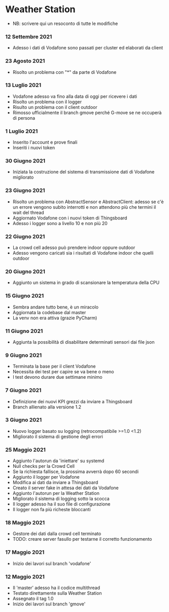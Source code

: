 # Weather Station

- NB: scrivere qui un resoconto di tutte le modifiche

### 12 Settembre 2021
- Adesso i dati di Vodafone sono passati per cluster ed elaborati da client

### 23 Agosto 2021
- Risolto un problema con "*" da parte di Vodafone

### 13 Luglio 2021
- Vodafone adesso va fino alla data di oggi per ricevere i dati
- Risolto un problema con il logger
- Risulto un problema con il client outdoor
- Rimosso ufficialmente il branch gmove perché G-move se ne occuperà di persona

### 1 Luglio 2021
- Inserito l'account e prove finali
- Inseriti i nuovi token

### 30 Giugno 2021
- Iniziata la costruzione del sistema di transmissione dati di Vodafone migliorato

### 23 Giugno 2021
- Risolto un problema con AbstractSensor e AbstractClient: adesso se c'è un errore vengono subito interrotti e non attendono più che termini il wait del thread
- Aggiornato Vodafone con i nuovi token di Thingsboard
- Adesso i logger sono a livello 10 e non più 20

### 22 Giugno 2021
- La crowd cell adesso può prendere indoor oppure outdoor
- Adesso vengono caricati sia i risultati di Vodafone indoor che quelli outdoor

### 20 Giugno 2021
- Aggiunto un sistema in grado di scansionare la temperatura della CPU

### 15 Giugno 2021
- Sembra andare tutto bene, è un miracolo
- Aggiornata la codebase dal master
- La venv non era attiva (grazie PyCharm)

### 11 Giugno 2021
- Aggiunta la possibilità di disabilitare determinati sensori dai file json

### 9 Giugno 2021
- Terminata la base per il client Vodafone
- Necessita dei test per capire se va bene o meno
- I test devono durare due settimane minimo

### 7 Giugno 2021
- Definizione dei nuovi KPI grezzi da inviare a Thingsboard
- Branch allienato alla versione 1.2

### 3 Giugno 2021
- Nuovo logger basato su logging (retrocompatibile >=1.0 <1.2)
- Migliorato il sistema di gestione degli errori

### 25 Maggio 2021
- Aggiunto l'autorun da 'iniettare' su systemd
- Null checks per la Crowd Cell
- Se la richiesta fallisce, la prossima avverrà dopo 60 secondi
- Aggiunto il logger per Vodafone
- Modifica ai dati da inviare a Thingsboard
- Creato il server fake in attesa dei dati da Vodafone
- Aggiunto l'autorun per la Weather Station
- Migliorato il sistema di logging sotto la scocca
- Il logger adesso ha il suo file di configurazione
- Il logger non fa più richeste bloccanti

### 18 Maggio 2021
- Gestore dei dati dalla crowd cell terminato
- TODO: creare server fasullo per testarne il corretto funzionamento

### 17 Maggio 2021
- Inizio dei lavori sul branch 'vodafone'

### 12 Maggio 2021
- Il 'master' adesso ha il codice multithread
- Testato direttamente sulla Weather Station
- Assegnato il tag 1.0
- Inizio dei lavori sul branch 'gmove'